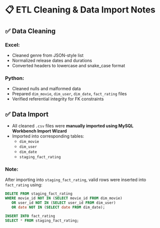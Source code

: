 # 📋 ETL Cleaning & Data Import Notes

## ✅ Data Cleaning

### Excel:
- Cleaned genre from JSON-style list
- Normalized release dates and durations
- Converted headers to lowercase and snake_case format

### Python:
- Cleaned nulls and malformed data
- Prepared `dim_movie`, `dim_user`, `dim_date`, `fact_rating` files
- Verified referential integrity for FK constraints

## ✅ Data Import

- All cleaned `.csv` files were **manually imported using MySQL Workbench Import Wizard**
- Imported into corresponding tables:
  - `dim_movie`
  - `dim_user`
  - `dim_date`
  - `staging_fact_rating`

### Note:
After importing into `staging_fact_rating`, valid rows were inserted into `fact_rating` using:

```sql
DELETE FROM staging_fact_rating
WHERE movie_id NOT IN (SELECT movie_id FROM dim_movie)
   OR user_id NOT IN (SELECT user_id FROM dim_user)
   OR date NOT IN (SELECT date FROM dim_date);

INSERT INTO fact_rating
SELECT * FROM staging_fact_rating;
```
